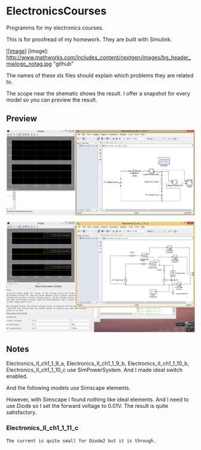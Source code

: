 ElectronicsCourses
==================

Programms for my electronics courses.

This is for proofread of my homework. They are built with Simulink.

[![image]](http://www.mathworks.com/index.html?s_tid=gn_logo)
[image]: http://www.mathworks.com/includes_content/nextgen/images/bg_header_mwlogo_notag.jpg "github"

The names of these slx files should explain which problems they are related to.

The scope near the shematic shows the result. I offer a snapshot for every model so you can preview the result.

Preview
-------------------
![github](https://github.com/Rareson/ElectronicsCourses/blob/master/Electronics_II_ch1_1_10_b.png "github")

![github](https://github.com/Rareson/ElectronicsCourses/blob/master/Electronics_II_ch1_1_11_d.png "github")



Notes
-----------------

Electronics_II_ch1_1_9_a, Electronics_II_ch1_1_9_b, Electronics_II_ch1_1_10_b, Electronics_II_ch1_1_10_c use SimPowerSystem. 
And I made ideal switch enabled.

And the following models use Simscape elements.

However, with Simscape I found nothing like ideal elements. And I need to use Diode so I set the forward voltage to 0.01V.
The result is quite satisfactory.

### Electronics_II_ch1_1_11_c
	The current is quite small for Diode2 but it is through.


